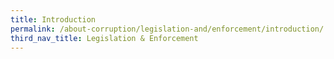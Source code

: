```yaml
---
title: Introduction
permalink: /about-corruption/legislation-and/enforcement/introduction/
third_nav_title: Legislation & Enforcement
---
```

